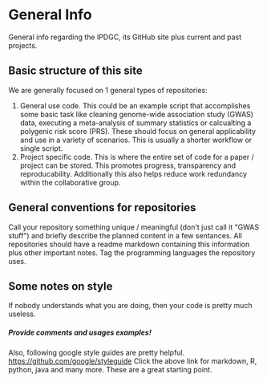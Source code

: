 # General Info

General info regarding the IPDGC, its GitHub site plus current and past projects.

## Basic structure of this site

We are generally focused on 1 general types of repositories:
1. General use code.
  This could be an example script that accomplishes some basic task like cleaning genome-wide association study (GWAS) data, executing a meta-analysis of summary statistics or calcualting a polygenic risk score (PRS).
   These should focus on general applicability and use in a variety of scenarios.
   This is usually a shorter workflow or single script.
2. Project specific code.
  This is where the entire set of code for a paper / project can be stored.
  This promotes progress, transparency and reproducability.
  Additionally this also helps reduce work redundancy within the collaborative group.

## General conventions for repositories

Call your repository something unique / meaningful (don't just call it "GWAS stuff") and briefly describe the planned content in a few sentances.
All repositories should have a readme markdown containing this information plus other important notes.
Tag the programming languages the repository uses.

## Some notes on style

If nobody understands what you are doing, then your code is pretty much useless.
##### Provide comments and usages examples!
Also, following google style guides are pretty helpful.
https://github.com/google/styleguide
Click the above link for markdown, R, python, java and many more. These are a great starting point.
